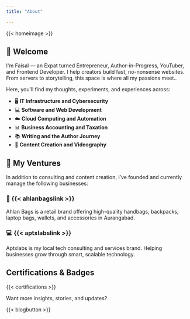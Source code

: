 ```yaml
---
title: "About"

---
```


{{< homeimage >}}

## 👋 Welcome

I'm Faisal — an Expat turned Entrepreneur, Author-in-Progress, YouTuber, and Frontend Developer. I help creators build fast, no-nonsense websites. From servers to storytelling, this space is where all my passions meet..

Here, you’ll find my thoughts, experiments, and experiences across:

- 🖥 **IT Infrastructure and Cybersecurity**
- 💻 **Software and Web Development**
- ☁️ **Cloud Computing and Automation**
- 📊 **Business Accounting and Taxation**
- 📚 **Writing and the Author Journey**
- 🎥 **Content Creation and Videography**

## 🧩 My Ventures

In addition to consulting and content creation, I’ve founded and currently manage the following businesses:

### 👜 {{< ahlanbagslink >}}

Ahlan Bags is a retail brand offering high-quality handbags, backpacks, laptop bags, wallets, and accessories in Aurangabad.

### 💻 {{< aptxlabslink >}}

Aptxlabs is my local tech consulting and services brand. Helping businesses grow through smart, scalable technology.

## Certifications & Badges

{{< certifications >}}

Want more insights, stories, and updates?

{{< blogbutton >}}
